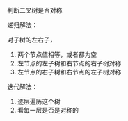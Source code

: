 判断二叉树是否对称

递归解法：

对子树的左右子，

1. 两个节点值相等，或者都为空
2. 左节点的左子树和右节点的右子树对称
3. 左节点的右子树和右节点的左子树对称

迭代解法：

1. 逐层遍历这个树
2. 看每一层是否是对称的